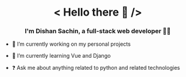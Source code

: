 # <div align="center">< Hello there 👋 /></div>  
  

### <div align="center">I'm Dishan Sachin, a full-stack web developer 👨‍💻</div>  
  

- 🔭 I’m currently working on my personal projects  
  

- 🌱 I’m currently learning Vue and Django  
  

- ❓ Ask me about anything related to python and related technologies  
  

<br/>  

